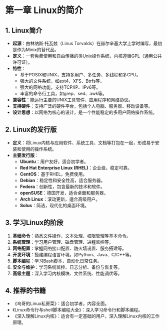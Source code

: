 # 第一章 Linux的简介

## 1. Linux简介
- **起源**：由林纳斯·托瓦兹（Linus Torvalds）在赫尔辛基大学上学时编写，最初是作为Minix的替代品。
- **定义**：一套免费使用和自由传播的类Unix操作系统，内核遵循GPL（通用公共许可证）。
- **特性**：
  - 基于POSIX和UNIX，支持多用户、多任务、多线程和多CPU。
  - 强大的文件系统，如ext4、XFS、Btrfs等。
  - 强大的网络功能，支持TCP/IP、IPv6等。
  - 丰富的命令行工具，如grep、sed、awk等。
- **兼容性**：能运行主要的UNIX工具软件、应用程序和网络协议。
- **支持硬件**：支持广泛的硬件平台，包括个人电脑、服务器、移动设备等。
- **设计思想**：以网络为核心的设计，是一个性能稳定的多用户网络操作系统。

## 2. Linux的发行版
- **定义**：将Linux内核与应用软件、系统工具、文档等打包在一起，形成易于安装和使用的操作系统。
- **主要发行版**：
  - **Ubuntu**：用户友好，适合初学者。
  - **Red Hat Enterprise Linux (RHEL)**：企业级，稳定可靠。
  - **CentOS**：基于RHEL，免费使用。
  - **Debian**：稳定性和安全性高，适合服务器。
  - **Fedora**：创新性，包含最新的技术和软件。
  - **openSUSE**：德国开发，适合桌面和服务器。
  - **Arch Linux**：滚动更新，适合高级用户。
  - **Solus**：简洁，现代化的桌面环境。

## 3. 学习Linux的阶段
1. **基础命令**：熟悉文件操作、文本处理、权限管理等基本命令。
2. **系统管理**：学习用户管理、磁盘管理、进程监控等。
3. **网络配置**：掌握网络接口配置、防火墙设置、服务搭建等。
4. **开发环境**：搭建编程语言环境，如Python、Java、C/C++等。
5. **脚本编程**：学习Bash脚本，自动化日常任务。
6. **安全与维护**：学习系统监控、日志分析、备份与恢复等。
7. **高级主题**：深入学习内核模块、文件系统、性能调优等。

## 4. 推荐的书籍
- 《鸟哥的Linux私房菜》：适合初学者，内容全面。
- 《Linux命令行与shell脚本编程大全》：深入学习命令行和脚本编程。
- 《深入理解Linux内核》：适合有一定基础的用户，深入理解Linux内核的工作原理。
